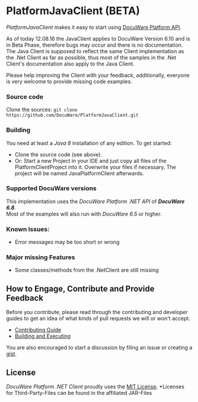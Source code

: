 # PlatformJavaClient (BETA)
*PlatformJavaClient* makes it easy to start using [DocuWare Platform API](http://help.docuware.com/sdk/platform). 

As of today 12.08.16 the JavaClient applies to DocuWare Version 6.10 and is in Beta Phase, therefore bugs may occur and there is no documentation. The Java Client is supposed to reflect the same Client implementation as the .Net Client as far as possible, thus most of the samples in the .Net Client's documentation also apply to the Java Client. 

Please help improving the Client with your feedback, additionally, everyone is very welcome to provide missing code examples.

### Source code
Clone the sources: `git clone https://github.com/DocuWare/PlatformJavaClient.git`

### Building
You need at least a *Java 8* installation of any edition.
To get started:
* Clone the source code (see above).
* Or: Start a new Project in your IDE and just copy all files of the PlatformClientProject into it. Overwrite your files if necessary. The project will be named JavaPlatformClient afterwards.

### Supported DocuWare versions
This implementation uses the *DocuWare Platform .NET API* of ***DocuWare 6.8***.  
Most of the examples will also run with *DocuWare 6.5* or higher.

### Known Issues: 
* Error messages may be too short or wrong

### Major missing Features
* Some classes/methods from the .NetClient are still missing

## How to Engage, Contribute and Provide Feedback
Before you contribute, please read through the contributing and developer guides to get an idea of what kinds of pull requests we will or won't accept.
* [Contributing Guide](https://github.com/DocuWare/Platform.NETClient/wiki/Contributing-Guide)
* [Building and Executing](https://github.com/DocuWare/Platform.NETClient/wiki/Building-and-Executing)

You are also encouraged to start a discussion by filing an issue or creating a [gist](https://help.github.com/articles/about-gists/).

## License
*DocuWare Platform .NET Client* proudly uses the [MIT License](LICENSE).
*Licenses for Third-Party-Files can be found in the affiliated JAR-Files